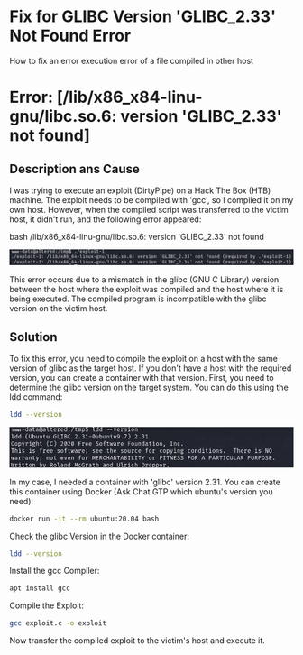 # Fix for GLIBC Version 'GLIBC_2.33' Not Found Error
How to fix an error execution error of a file compiled in other host

# Error: [/lib/x86_x84-linu-gnu/libc.so.6: version 'GLIBC_2.33' not found]

## Description ans Cause

I was trying to execute an exploit (DirtyPipe) on a Hack The Box (HTB) machine. The exploit needs to be compiled with 'gcc', so I compiled it on my own host. However, when the compiled script was transferred to the victim host, it didn't run, and the following error appeared:

bash
/lib/x86_x84-linu-gnu/libc.so.6: version 'GLIBC_2.33' not found

![Error](error.png)

This error occurs due to a mismatch in the glibc (GNU C Library) version between the host where the exploit was compiled and the host where it is being executed. The compiled program is incompatible with the glibc version on the victim host.


## Solution

To fix this error, you need to compile the exploit on a host with the same version of glibc as the target host. If you don't have a host with the required version, you can create a container with that version. First, you need to determine the glibc version on the target system. You can do this using the ldd command:

```bash
ldd --version

```

![Error](version.png)

In my case, I needed a container with 'glibc' version 2.31. You can create this container using Docker (Ask Chat GTP which ubuntu's version you need):

```bash
docker run -it --rm ubuntu:20.04 bash

```

Check the glibc Version in the Docker container:

```bash
ldd --version

```

Install the gcc Compiler:

```bash
apt install gcc

```

Compile the Exploit:

```bash
gcc exploit.c -o exploit

```

Now transfer the compiled exploit to the victim's host and execute it.
